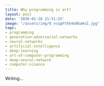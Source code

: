 ```yaml
---
title: Why programming is art?
layout: post
date: '2020-01-28 21:51:25'
image: "/assets/img/0_ncqqFthh4e9baHxI.jpg"
tags:
- programming
- generative-adversarial-networks
- neural-networks
- artificial-intelligence
- deep-learning
- art-of-computer-programming
- deep-neural-network
- computer-science
---
```


Writing...